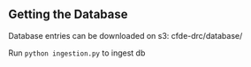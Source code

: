 ## Getting the Database

Database entries can be downloaded on s3: cfde-drc/database/

Run `python ingestion.py` to ingest db